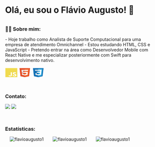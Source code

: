 # Olá, eu sou o Flávio Augusto! 👋

<h3 align="left" style="margin-bottom: 15px; margin-top: 35px">🧑‍💻 Sobre mim:</h3>
  - Hoje trabalho como Analista de Suporte Computacional para uma empresa de atendimento Omnichannel
  - Estou estudando HTML, CSS e JavaScript
  - Pretendo entrar na área como Desenvolvedor Mobile com React Native e me especializar posteriormente com Swift para desenvolvimento nativo.

<div style="display: inline_block"><br>
  <img align="center" alt="JS" height="30" width="40" src="https://raw.githubusercontent.com/devicons/devicon/master/icons/javascript/javascript-plain.svg">
  <img align="center" alt="HTML" height="30" width="40" src="https://raw.githubusercontent.com/devicons/devicon/master/icons/html5/html5-original.svg">
  <img align="center" alt="CSS" height="30" width="40" src="https://raw.githubusercontent.com/devicons/devicon/master/icons/css3/css3-original.svg">
</div>

</br>

<h3 align="left" style="margin-bottom: 15px; margin-top: 35px">Contato:</h3>
 
<div>
  <a href = "mailto:f.augustosdn.dev@gmail.com"><img src="https://img.shields.io/badge/-Gmail-%23333?style=for-the-badge&logo=gmail&logoColor=white" target="_blank"></a>
  <a href="https://www.linkedin.com/in/flavio-augusto1" target="_blank"><img src="https://img.shields.io/badge/-LinkedIn-%230077B5?style=for-the-badge&logo=linkedin&logoColor=white" target="_blank"></a>   
</div>

</br>

<h3 align="left" style="margin-bottom: 15px; margin-top: 35px">Estatísticas:</h3>

  <p><img align="left" style="margin-left: 15px; margin-right: 15px; margin-bottom: 25px" src="https://github-readme-stats.vercel.app/api/top-langs?username=flavioaugusto1&show_icons=true&theme=dark&hide_border=true&locale=pt-br&layout=compact" alt="flavioaugusto1" /></p>
<p><img align="left" style="margin-left: 15px; margin-right: 15px; margin-bottom: 25px" src="https://github-readme-stats.vercel.app/api?username=flavioaugusto1&show_icons=true&theme=dark&hide_border=true&locale=pt-br" alt="flavioaugusto1" /></p>
<p><img align="left" style="margin-left: 15px; margin-right: 15px; margin-bottom: 25px" src="https://github-readme-streak-stats.herokuapp.com/?user=flavioaugusto1&theme=dark" alt="flavioaugusto1" /></p>



